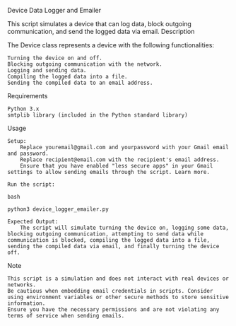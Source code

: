 Device Data Logger and Emailer

This script simulates a device that can log data, block outgoing communication, and send the logged data via email.
Description

The Device class represents a device with the following functionalities:

    Turning the device on and off.
    Blocking outgoing communication with the network.
    Logging and sending data.
    Compiling the logged data into a file.
    Sending the compiled data to an email address.

Requirements

    Python 3.x
    smtplib library (included in the Python standard library)

Usage

    Setup:
        Replace youremail@gmail.com and yourpassword with your Gmail email and password.
        Replace recipient@email.com with the recipient's email address.
        Ensure that you have enabled "less secure apps" in your Gmail settings to allow sending emails through the script. Learn more.

    Run the script:

    bash

    python3 device_logger_emailer.py

    Expected Output:
        The script will simulate turning the device on, logging some data, blocking outgoing communication, attempting to send data while communication is blocked, compiling the logged data into a file, sending the compiled data via email, and finally turning the device off.

Note

    This script is a simulation and does not interact with real devices or networks.
    Be cautious when embedding email credentials in scripts. Consider using environment variables or other secure methods to store sensitive information.
    Ensure you have the necessary permissions and are not violating any terms of service when sending emails.
